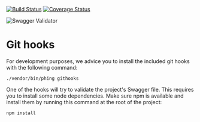 [![Build Status](https://travis-ci.org/cultuurnet/uitpas-beheer-silex.svg?branch=master)](https://travis-ci.org/cultuurnet/uitpas-beheer-silex)
[![Coverage Status](https://coveralls.io/repos/github/cultuurnet/uitpas-beheer-silex/badge.svg?branch=master)](https://coveralls.io/github/cultuurnet/uitpas-beheer-silex?branch=master)

![Swagger Validator](http://online.swagger.io/validator/?url=https://raw.githubusercontent.com/cultuurnet/uitpas-beheer-silex/master/web/swagger.json)

# Git hooks

For development purposes, we advice you to install the included git hooks with the following command:

    ./vendor/bin/phing githooks

One of the hooks will try to validate the project's Swagger file. This requires you to install some node dependencies.
 Make sure npm is available and install them by running this command at the root of the project:

    npm install
